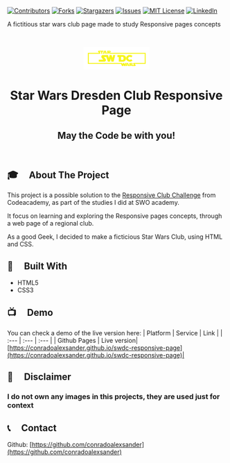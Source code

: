 <!--
*** Thanks for checking out this README Template. If you have a suggestion that would
*** make this better, please fork the Error-Central-API and create a pull request or simply open
*** an issue with the tag "enhancement".
*** Thanks again! Now go create something AMAZING! :D
***
***
***
*** To avoid retyping too much info. Do a search and replace for the following:
*** conradoalexsander, Error-Central-API, twitter_handle, email
-->

<!-- PROJECT SHIELDS -->
<!--
*** I'm using markdown "reference style" links for readability.
*** Reference links are enclosed in brackets [ ] instead of parentheses ( ).
*** See the bottom of this document for the declaration of the reference variables
*** for contributors-url, forks-url, etc. This is an optional, concise syntax you may use.
*** https://www.markdownguide.org/basic-syntax/#reference-style-links
-->
[![Contributors][contributors-shield]][contributors-url]
[![Forks][forks-shield]][forks-url]
[![Stargazers][stars-shield]][stars-url]
[![Issues][issues-shield]][issues-url]
[![MIT License][license-shield]][license-url]
[![LinkedIn][linkedin-shield]][linkedin-url]


A fictitious star wars club page made to study Responsive pages concepts 
<!-- PROJECT LOGO -->
<br />
<p align="center">
  <a href="https://github.com/conradoalexsander/swdc-responsive-page">
    <img src="files/img/swdc-logo.png" alt="Logo" width="30%" height="30%">
  </a>

  <h1 align="center">Star Wars Dresden Club Responsive Page</h1>

  <h2 align="center">
    May the Code be with you!
  </h2>
    <br />
 
</p>

<!-- ABOUT THE PROJECT -->
## <h2 id="about-the-project"> :mortar_board: &nbsp; &nbsp; About The Project </h2>
This project is a possible solution to the [Responsive Club Challenge](https://github.com/conradoalexsander) from Codeacademy, as part of the studies I did at SWO academy.

It focus on learning and exploring the Responsive pages concepts, through a web page of a regional club. 

As a good Geek, I decided to make a ficticious Star Wars Club, using HTML and CSS.


<!-- BUILT WITH -->
## <h2 id="built-with">:rocket: &nbsp; &nbsp; Built With</h2> 
* []() HTML5
* []() CSS3 

<!-- DEMO -->
## <h2 id="demo"> :tv: &nbsp; &nbsp; Demo </h2>

You can check a demo of the live version here:
| Platform | Service | Link |
| :--- | :--- | :--- |
| Github Pages | Live version| [https://conradoalexsander.github.io/swdc-responsive-page](https://conradoalexsander.github.io/swdc-responsive-page)|

<!-- Disclaimer -->
## <h2 id="license"> :scroll: &nbsp; &nbsp; Disclaimer </h2>

<h3>I do not own any images in this projects, they are used just for context </h3>


<!-- CONTACT -->
## <h2 id="contact"> :telephone_receiver: &nbsp; &nbsp; Contact </h2>

Github: [https://github.com/conradoalexsander](https://github.com/conradoalexsander) </br>

<!-- MARKDOWN LINKS & IMAGES -->
<!-- https://www.markdownguide.org/basic-syntax/#reference-style-links -->
[contributors-shield]: https://img.shields.io/github/contributors/conradoalexsander/Error-Central-API.svg?style=flat-square
[contributors-url]: https://github.com/conradoalexsander/Error-Central-API/graphs/contributors

[forks-shield]:  https://img.shields.io/github/forks/conradoalexsander/Error-Central-API.svg?style=flat-square

[forks-url]: https://github.com/conradoalexsander/Error-Central-API/network/members

[stars-shield]: https://img.shields.io/github/stars/conradoalexsander/Error-Central-API.svg?style=flat-square
[stars-url]: https://github.com/conradoalexsander/Error-Central-API/stargazers
[issues-shield]: https://img.shields.io/github/issues/conradoalexsander/Error-Central-API.svg?style=flat-square
[issues-url]: https://github.com/conradoalexsander/Error-Central-API/issues
[license-shield]: https://img.shields.io/github/license/conradoalexsander/Error-Central-API.svg?style=flat-square
[license-url]: https://github.com/conradoalexsander/Error-Central-API/blob/master/LICENSE.txt
[linkedin-shield]: https://img.shields.io/badge/-LinkedIn-black.svg?style=flat-square&logo=linkedin&colorB=555
[linkedin-url]: https://www.linkedin.com/in/conrado-alexsander
[product-screenshot]: images/screenshot.png
